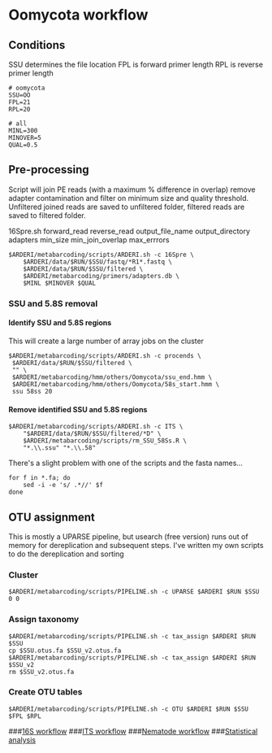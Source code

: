 # Oomycota workflow

## Conditions
SSU determines the file location
FPL is forward primer length
RPL is reverse primer length

```shell
# oomycota
SSU=OO 
FPL=21
RPL=20

# all
MINL=300
MINOVER=5
QUAL=0.5
```

## Pre-processing
Script will join PE reads (with a maximum % difference in overlap) remove adapter contamination and filter on minimum size and quality threshold.
Unfiltered joined reads are saved to unfiltered folder, filtered reads are saved to filtered folder.

16Spre.sh forward_read reverse_read output_file_name output_directory adapters min_size min_join_overlap max_errrors 

```shell
$ARDERI/metabarcoding/scripts/ARDERI.sh -c 16Spre \
	$ARDERI/data/$RUN/$SSU/fastq/*R1*.fastq \
	$ARDERI/data/$RUN/$SSU/filtered \
	$ARDERI/metabarcoding/primers/adapters.db \
	$MINL $MINOVER $QUAL
```
### SSU and 5.8S removal 

#### Identify SSU and 5.8S regions

This will create a large number of array jobs on the cluster

```shell
$ARDERI/metabarcoding/scripts/ARDERI.sh -c procends \
 $ARDERI/data/$RUN/$SSU/filtered \
 "" \
 $ARDERI/metabarcoding/hmm/others/Oomycota/ssu_end.hmm \
 $ARDERI/metabarcoding/hmm/others/Oomycota/58s_start.hmm \
 ssu 58ss 20
```

#### Remove identified SSU and 5.8S regions

```shell
$ARDERI/metabarcoding/scripts/ARDERI.sh -c ITS \
	"$ARDERI/data/$RUN/$SSU/filtered/*D" \
	$ARDERI/metabarcoding/scripts/rm_SSU_58Ss.R \
	"*.\\.ssu" "*.\\.58"
```

There's a slight problem with one of the scripts and the fasta names...
```shell
for f in *.fa; do
	sed -i -e 's/ .*//' $f
done
```

## OTU assignment 
This is mostly a UPARSE pipeline, but usearch (free version) runs out of memory for dereplication and subsequent steps. I've written my own scripts to do the dereplication and sorting 

### Cluster 
```shell
$ARDERI/metabarcoding/scripts/PIPELINE.sh -c UPARSE $ARDERI $RUN $SSU 0 0
```
### Assign taxonomy
```shell
$ARDERI/metabarcoding/scripts/PIPELINE.sh -c tax_assign $ARDERI $RUN $SSU 
cp $SSU.otus.fa $SSU_v2.otus.fa
$ARDERI/metabarcoding/scripts/PIPELINE.sh -c tax_assign $ARDERI $RUN $SSU_v2
rm $SSU_v2.otus.fa
```

### Create OTU tables
```shell
$ARDERI/metabarcoding/scripts/PIPELINE.sh -c OTU $ARDERI $RUN $SSU $FPL $RPL
```

###[16S workflow](../master/16S%20%20workflow.md)
###[ITS workflow](../master//ITS%20workflow.md)
###[Nematode workflow](../master/Nematoda%20workflow.md)
###[Statistical analysis](../master/statistical%20analysis.md)



